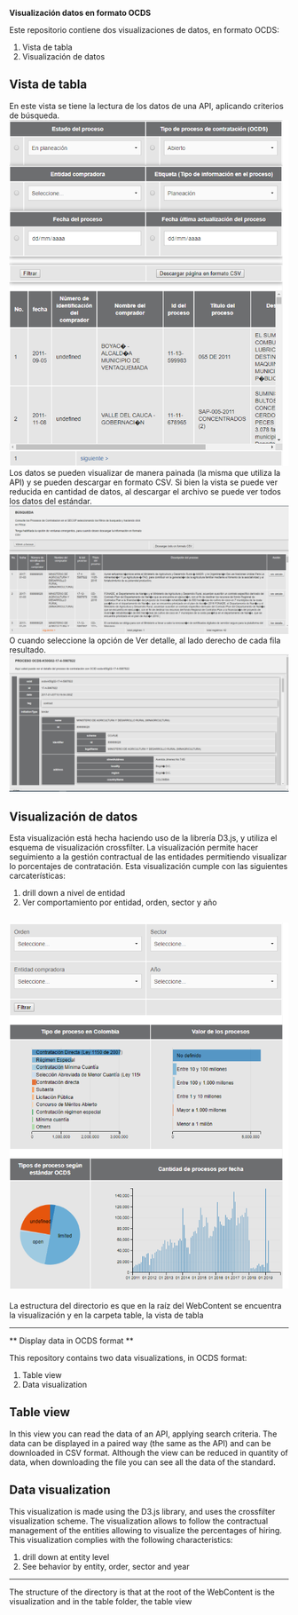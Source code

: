 **Visualización datos en formato OCDS**

Este repositorio contiene dos visualizaciones de datos, en formato OCDS:

1. Vista de tabla
2. Visualización de datos

## Vista de tabla
En este vista se tiene la lectura de los datos de una API, aplicando criterios de búsqueda. 
![alt text](https://github.com/sdd1982/VisualizacionOCDS/blob/master/docs/previewTabla.png?raw=true)
Los datos se pueden visualizar de manera painada (la misma que utiliza la API) y se pueden descargar en formato CSV. Si bien la vista se puede ver reducida en cantidad de datos, al descargar el archivo se puede ver todos los datos del estándar.
![alt text](https://github.com/sdd1982/VisualizacionOCDS/blob/master/docs/previewTabla-resultados.png?raw=true)
O cuando seleccione la opción de Ver detalle, al lado derecho de cada fila resultado.
![alt text](https://github.com/sdd1982/VisualizacionOCDS/blob/master/docs/previewTabla-detalle.png?raw=true)

## Visualización de datos
Esta visualización está hecha haciendo uso de la librería D3.js, y utiliza el esquema de visualización crossfilter. La visualización permite hacer seguimiento a la gestión contractual de las entidades permitiendo visualizar lo porcentajes de contratación. Esta visualización cumple con las siguientes carcaterísticas:
1. drill down a nivel de entidad
2. Ver comportamiento por entidad, orden, sector y año

![alt text](https://github.com/sdd1982/VisualizacionOCDS/blob/master/docs/previewVisualizacion.png?raw=true)
---
La estructura del directorio es que en la raíz del WebContent se encuentra la visualización y en la carpeta table, la vista de tabla

---
** Display data in OCDS format **

This repository contains two data visualizations, in OCDS format:

1. Table view
2. Data visualization

## Table view
In this view you can read the data of an API, applying search criteria. The data can be displayed in a paired way (the same as the API) and can be downloaded in CSV format. Although the view can be reduced in quantity of data, when downloading the file you can see all the data of the standard.

## Data visualization
This visualization is made using the D3.js library, and uses the crossfilter visualization scheme. The visualization allows to follow the contractual management of the entities allowing to visualize the percentages of hiring. This visualization complies with the following characteristics:
1. drill down at entity level
2. See behavior by entity, order, sector and year

---
The structure of the directory is that at the root of the WebContent is the visualization and in the table folder, the table view